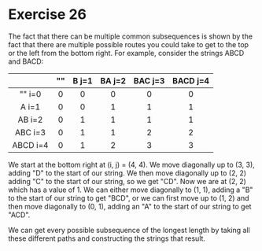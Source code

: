 # Exercise 26

The fact that there can be multiple common subsequences is shown by the fact that there are multiple possible routes you could take to get to the top or the left from the bottom right. For example, consider the strings ABCD and BACD:

|          |  ""  | B j=1 | BA j=2 | BAC j=3 | BACD j=4 |
|:--------:|:----:|:-----:|:------:|:-------:|:--------:|
| ""   i=0 |  0   |   0   |   0    |    0    |     0    |
| A    i=1 |  0   |   0   |   1    |    1    |     1    |
| AB   i=2 |  0   |   1   |   1    |    1    |     1    |
| ABC  i=3 |  0   |   1   |   1    |    2    |     2    |
| ABCD i=4 |  0   |   1   |   2    |    3    |     3    |

We start at the bottom right at (i, j) = (4, 4). We move diagonally up to (3, 3), adding "D" to the start of our string. We then move diagonally up to (2, 2) adding "C" to the start of our string, so we get "CD". Now we are at (2, 2) which has a value of 1. We can either move diagonally to (1, 1), adding a "B" to the start of our string to get "BCD", or we can first move up to (1, 2) and then move diagonally to (0, 1), adding an "A" to the start of our string to get "ACD".

We can get every possible subsequence of the longest length by taking all these different paths and constructing the strings that result.